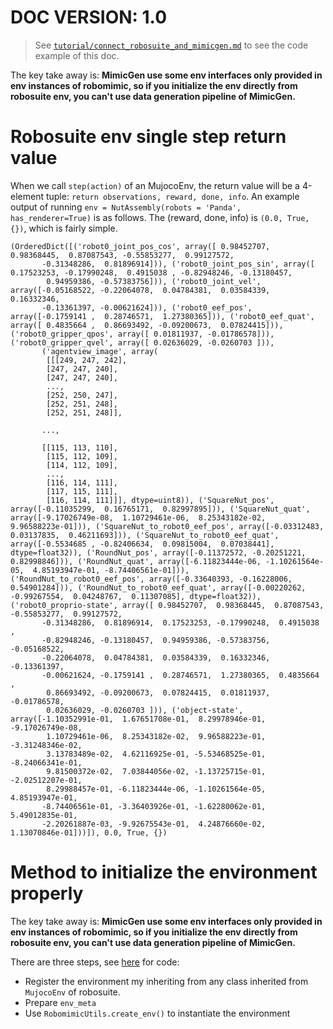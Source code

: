 # DOC VERSION: 1.0
> See [`tutorial/connect_robosuite_and_mimicgen.md`](https://github.com/Felix-Zhenghao/robotDB/blob/main/tutorial/example_connect_robosuite_and_mimicgen.py) to see the code example of this doc.

The key take away is: **MimicGen use some env interfaces only provided in env instances of robomimic, so if you initialize the env directly from robosuite env, you can't use data generation pipeline of MimicGen.**

# Robosuite env single step return value
When we call `step(action)` of an MujocoEnv, the return value will be a 4-element tuple: `return observations, reward, done, info`. An example output of running `env = NutAssembly(robots = 'Panda', has_renderer=True)` is as follows. The (reward, done, info) is `(0.0, True, {})`, which is fairly simple.  
```
(OrderedDict([('robot0_joint_pos_cos', array([ 0.98452707,  0.98368445,  0.87087543, -0.55853277,  0.99127572,
       -0.31348286,  0.81896914])), ('robot0_joint_pos_sin', array([ 0.17523253, -0.17990248,  0.4915038 , -0.82948246, -0.13180457,
        0.94959386, -0.57383756])), ('robot0_joint_vel', array([-0.05168522, -0.22064078,  0.04784381,  0.03584339,  0.16332346,
       -0.13361397, -0.00621624])), ('robot0_eef_pos', array([-0.1759141 ,  0.28746571,  1.27380365])), ('robot0_eef_quat', array([ 0.4835664 ,  0.86693492, -0.09200673,  0.07824415])), ('robot0_gripper_qpos', array([ 0.01811937, -0.01786578])), ('robot0_gripper_qvel', array([ 0.02636029, -0.0260703 ])), 
       ('agentview_image', array(
        [[[249, 247, 242],
        [247, 247, 240],
        [247, 247, 240],
        ...,
        [252, 250, 247],
        [252, 251, 248],
        [252, 251, 248]],

       ...,

       [[115, 113, 110],
        [115, 112, 109],
        [114, 112, 109],
        ...,
        [116, 114, 111],
        [117, 115, 111],
        [116, 114, 111]]], dtype=uint8)), ('SquareNut_pos', array([-0.11035299,  0.16765171,  0.82997895])), ('SquareNut_quat', array([-9.17026749e-08,  1.10729461e-06,  8.25343182e-02,  9.96588223e-01])), ('SquareNut_to_robot0_eef_pos', array([-0.03312483,  0.03137835,  0.46211693])), ('SquareNut_to_robot0_eef_quat', array([-0.5534685 , -0.82406634,  0.09815004,  0.07038441], dtype=float32)), ('RoundNut_pos', array([-0.11372572, -0.20251221,  0.82998846])), ('RoundNut_quat', array([-6.11823444e-06, -1.10261564e-05,  4.85193947e-01, -8.74406561e-01])), ('RoundNut_to_robot0_eef_pos', array([-0.33640393, -0.16228006,  0.54901284])), ('RoundNut_to_robot0_eef_quat', array([-0.00220262, -0.99267554,  0.04248767,  0.11307085], dtype=float32)), ('robot0_proprio-state', array([ 0.98452707,  0.98368445,  0.87087543, -0.55853277,  0.99127572,
       -0.31348286,  0.81896914,  0.17523253, -0.17990248,  0.4915038 ,
       -0.82948246, -0.13180457,  0.94959386, -0.57383756, -0.05168522,
       -0.22064078,  0.04784381,  0.03584339,  0.16332346, -0.13361397,
       -0.00621624, -0.1759141 ,  0.28746571,  1.27380365,  0.4835664 ,
        0.86693492, -0.09200673,  0.07824415,  0.01811937, -0.01786578,
        0.02636029, -0.0260703 ])), ('object-state', array([-1.10352991e-01,  1.67651708e-01,  8.29978946e-01, -9.17026749e-08,
        1.10729461e-06,  8.25343182e-02,  9.96588223e-01, -3.31248346e-02,
        3.13783489e-02,  4.62116925e-01, -5.53468525e-01, -8.24066341e-01,
        9.81500372e-02,  7.03844056e-02, -1.13725715e-01, -2.02512207e-01,
        8.29988457e-01, -6.11823444e-06, -1.10261564e-05,  4.85193947e-01,
       -8.74406561e-01, -3.36403926e-01, -1.62280062e-01,  5.49012835e-01,
       -2.20261887e-03, -9.92675543e-01,  4.24876660e-02,  1.13070846e-01]))]), 0.0, True, {})
```

# Method to initialize the environment properly
The key take away is: **MimicGen use some env interfaces only provided in env instances of robomimic, so if you initialize the env directly from robosuite env, you can't use data generation pipeline of MimicGen.**

There are three steps, see [here]((https://github.com/Felix-Zhenghao/robotDB/blob/main/tutorial/example_connect_robosuite_and_mimicgen.py)) for code:
- Register the environment my inheriting from any class inherited from `MujocoEnv` of robosuite.
- Prepare `env_meta`
- Use `RobomimicUtils.create_env()` to instantiate the environment
